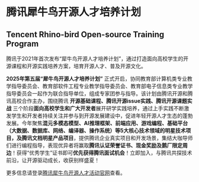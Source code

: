 # 腾讯犀牛鸟开源人才培养计划
## Tencent Rhino-bird Open-source Training Program

腾讯于2021年首次发布“犀牛鸟开源人才培养计划”，通过打造面向高校学生的开源课程和开源实践培养方案，培育开源人才、普及开源文化。

**2025年第五届“犀牛鸟开源人才培养计划”** 正式开启，协同教育部计算机类专业教学指导委员会、教育部软件工程专业教学指导委员会、教育部电子信息类专业教学指导委员会一起作为联合指导单位，组成专家团参与指导。该计划由腾讯开源和腾讯高校合作主办，围绕腾讯 **开源基础课程、腾讯开源issue实践、腾讯开源课题实战** 三个阶段**面向高校学生和广大开发者**展开研学实践培养，通过上手实践不断激发学生和开发者持续关注并参与到开源发展建设中，促进年轻开源人才生态的蓬勃发展。今年聚焦**混元多模态模型、AI推理框架、前端应用、游戏编程、基础平台（大数据、数据库、网络、编译器、操作系统）等5大核心技术领域的明星技术项目，及腾讯文档明星产品项目**，提供腾讯企业真实项目和开发场景，集结大咖导师们进行编程指导，表现优异者将赢取**腾讯认证荣誉证书、现金奖励及鹅厂限定周边**！获得“优秀学生”证书即可**优先获得腾讯面试机会**！立即加入，与腾讯共探技术前沿，让开源驱动成长，收获别样盛夏！

更多信息请登录[腾讯犀牛鸟开源人才活动官网](https://opensource.tencent.com//summer-of-code)查看。

